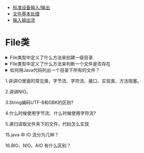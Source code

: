* [标准设备输入/输出](#标准设备输入输出)
* [文件基本处理](#文件基本处理)
* [输入输出流](#输入输出流)

# File类

<details>
<summary>File类型中定义了什么方法来创建一级目录</summary>
  mkdirs() //在指定位置创建目录，这会创建路径中所有不存在的目录。
  
</details>

<details>
<summary>File类型中定义了什么方法来判断一个文件是否存在</summary>
  
 exists()         //文件或文件夹是否存在。
 
</details>

<details>
<summary>如何用Java代码列出一个目录下所有的文件？</summary>
  
```java

 //只查询当前目录
public class Main {

    public static void main(String[] args) {
        File f = new File("d:");
        for(File temp : f.listFiles()) {
            if(temp.isFile()) {
                System.out.println(temp.getName());
            }
        }
    }
}

// 如果需要对文件夹继续展开
    public static void main(String[] args) {
        showDirectory(new File("d:\\file"));
    }

    public static void showDirectory(File f) {
        _walkDirectory(f, 0);
    }

    private static void _walkDirectory(File f, int level) {
        if(f.isDirectory()) {
            for(File temp : f.listFiles()) {
                _walkDirectory(temp, level + 1);
            }
        }
        else {
            for(int i = 0; i < level - 1; i++) {
                System.out.print("\t");
            }
            System.out.println(f.getName());
        }
    }
    
```

在Java 7中可以使用NIO.2的API来做同样的事情，代码如下所示：

```java

public static void main(String[] args) throws IOException {
       Path initPath = Paths.get("/Users/Hao/Downloads");
       Files.walkFileTree(initPath, new SimpleFileVisitor<Path>() {

           @Override
           public FileVisitResult visitFile(Path file, BasicFileAttributes attrs)
                   throws IOException {
               System.out.println(file.getFileName().toString());
               return FileVisitResult.CONTINUE;
           }

       });
   }
  
  
```

</details>




1.讲讲IO里面的常见类，字节流、字符流、接口、实现类、方法阻塞。

2.讲讲NIO。

3.String编码UTF-8和GBK的区别?

4.什么时候使用字节流、什么时候使用字符流?

5.递归读取文件夹下的文件，代码怎么实现

15.java 中 IO 流分为几种？

16.BIO、NIO、AIO 有什么区别？
